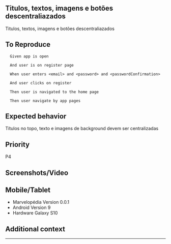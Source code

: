## Titulos, textos, imagens e botões descentraliazados
Titulos, textos, imagens e botões descentraliazados

## To Reproduce

      Given app is open

      And user is on register page

      When user enters <email> and <password> and <passwordConfirmation>

      And user clicks on register 

      Then user is navigated to the home page

      Then user navigate by app pages
 
## Expected behavior
Títulos no topo, texto e imagens de background devem ser centralizadas

## Priority
P4

## Screenshots/Video



## Mobile/Tablet
- Marvelopédia Version 0.0.1
- Android Version 9
- Hardware Galaxy S10

## Additional context
---
